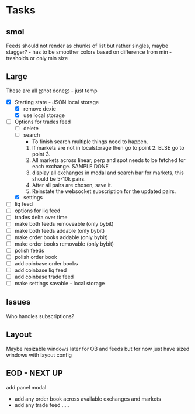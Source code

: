 # Tasks

## smol

Feeds should not render as chunks of list but rather singles, maybe stagger? - has to be smoother
colors based on difference from min - tresholds or only min size

## Large

These are all @not done@ - just temp

- [x] Starting state - JSON local storage
  - [x] remove dexie
  - [x] use local storage
- [ ] Options for trades feed
  - [ ] delete
  - [ ] search
    - To finish search multiple things need to happen.
    1. If markets are not in localstorage then go to point 2. ELSE go to point 3.
    2. All markets across linear, perp and spot needs to be fetched for each exchange. SAMPLE DONE
    3. display all exchanges in modal and search bar for markets, this should be 5-10k pairs.
    4. After all pairs are chosen, save it.
    5. Reinstate the websocket subscription for the updated pairs.
  - [x] settings
- [ ] liq feed
- [ ] options for liq feed
- [ ] trades delta over time
- [ ] make both feeds removeable (only bybit)
- [ ] make both feeds addable (only bybit)
- [ ] make order books addable (only bybit)
- [ ] make order books removable (only bybit)
- [ ] polish feeds
- [ ] polish order book
- [ ] add coinbase order books
- [ ] add coinbase liq feed
- [ ] add coinbase trade feed
- [ ] make settings savable - local storage

## Issues

Who handles subscriptions?

## Layout

Maybe resizable windows later for OB and feeds but for now just have sized windows with layout config

## EOD - NEXT UP

add panel modal

- add any order book across available exchanges and markets
- add any trade feed .....
